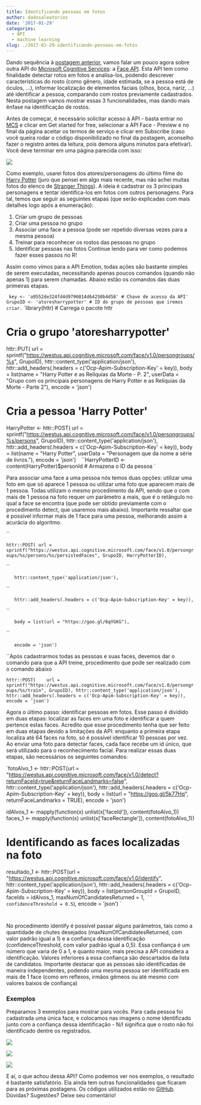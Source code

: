 ```yaml
---
title: Identificando pessoas em fotos
author: dadosaleatorios
date: '2017-01-29'
categories:
  - API
  - machine learning
slug: ./2017-01-29-identificando-pessoas-em-fotos
---
```


Dando sequência à [postagem anterior](http://www.dadosaleatorios.com.br/2017/01/identificando-emocoes-em-fotos.html), vamos falar um pouco agora sobre outra API do [Microsoft Cognitive Services](https://www.microsoft.com/cognitive-services/en-us/): a [Face API](https://www.microsoft.com/cognitive-services/en-us/face-api). Esta API tem como finalidade detectar rotos em fotos e analisa-los, podendo descrever características do rosto (como gênero, idade estimada, se a pessoa está de óculos, ...), informar localização de elementos faciais (olhos, boca, nariz, ...) até identificar a pessoa, comparando com rostos previamente cadastrados. Nesta postagem vamos mostrar essas 3 funcionalidades, mas dando mais ênfase na identificação de rostos.

Antes de começar, é necessário solicitar acesso à API - basta entrar no [MCS](http://www.dadosaleatorios.com.br/2017/01/identificando-emocoes-em-fotos.html) e clicar em Get started for free, selecionar a API Face - Preview e no final da página aceitar os termos de serviço e clicar em Subscribe (caso você queira rodar o código disponibilizado no final da postagem, aconselho fazer o registro antes da leitura, pois demora alguns minutos para efetivar). Você deve terminar em uma página parecida com isso:

![](https://dadosaleatorios.files.wordpress.com/2017/01/4fdff-facepreview.png)

Como exemplo, usarei fotos dos atores/personagens do último filme do [Harry Potter](http://www.imdb.com/title/tt1201607/?ref_=ttmi_tt) (juro que pensei em algo mais recente, mas não achei muitas fotos do elenco de [Stranger Things](http://www.imdb.com/title/tt4574334/)). A ideia é cadastrar os 3 principais personagens e tentar identifica-los em fotos com outros personagens. Para tal, temos que seguir as seguintes etapas (que serão explicadas com mais detalhes logo após a enumeração):

  1. Criar um grupo de pessoas
  2. Criar uma pessoa no grupo
  3. Associar uma face a pessoa (pode ser repetido diversas vezes para a mesma pessoa)
  4. Treinar para reconhecer os rostos das pessoas no grupo
  5. Identificar pessoas nas fotos
Continue lendo para ver como podemos fazer esses passos no R!

Assim como vimos para a API Emotion, todas ações são bastante simples de serem executadas, necessitando apenas poucos comandos (quando não apenas 1) para serem chamadas. Abaixo estão os comandos das duas primeiras etapas.

`
key <- 'a9552de324fd4d9796014d64250b4d58' # Chave de acesso da API'
GrupoID <- 'atoresharrypotter' # ID do grupo de pessoas que iremos criar.`
`library(httr) # Carrega o pacote httr

# Cria o grupo 'atoresharrypotter'
httr::PUT(  url = sprintf("https://westus.api.cognitive.microsoft.com/face/v1.0/persongroups/%s", GrupoID),
  httr::content_type('application/json'),
  httr::add_headers(.headers = c('Ocp-Apim-Subscription-Key' = key)),
  body = list(name = "Harry Potter e as Relíquias da Morte - P. 2",
   userData = "Grupo com os principais personagens de Harry Potter e as Relíquias da Morte - Parte 2"),
  encode = 'json')

# Cria a pessoa 'Harry Potter'
HarryPotter <- httr::POST(
  url = sprintf("https://westus.api.cognitive.microsoft.com/face/v1.0/persongroups/%s/persons", GrupoID),
  httr::content_type('application/json'),
  httr::add_headers(.headers = c('Ocp-Apim-Subscription-Key' = key)),
  body = list(name = "Harry Potter",
   userData = "Personagem que da nome a série de livros."),
  encode = 'json') `
`
``HarryPotterID <- content(HarryPotter)$personId # Armazena o ID da pessoa
`

Para associar uma face a uma pessoa nós temos duas opções: utilizar uma foto em que só aparece 1 pessoa ou utilizar uma foto que aparecem mais de 1 pessoa. Todas utilizam o mesmo procedimento da API, sendo que o com mais de 1 pessoa na foto requer um parâmetro a mais, que é o retângulo no qual a face se encontra (que pode ser obtido previamente com o procedimento detect, que usaremos mais abaixo). Importante ressaltar que é possível informar mais de 1 face para uma pessoa, melhorando assim a acurácia do algoritmo.

``

`httr::POST( url = sprintf("https://westus.api.cognitive.microsoft.com/face/v1.0/persongroups/%s/persons/%s/persistedFaces", GrupoID, HarryPotterID),`

``

`   httr::content_type('application/json'),`

``

`   httr::add_headers(.headers = c('Ocp-Apim-Subscription-Key' = key)),`

``

`   body = list(url = "https://goo.gl/6qYGKG"),`

``

`   encode = 'json')`
`
`

``Após cadastrarmos todas as pessoas e suas faces, devemos dar o comando para que a API treine, procedimento que pode ser realizado com o comando abaixo

`httr::POST(    url = sprintf("https://westus.api.cognitive.microsoft.com/face/v1.0/persongroups/%s/train", GrupoID),
            httr::content_type('application/json'),
            httr::add_headers(.headers = c('Ocp-Apim-Subscription-Key' = key)),
            encode = 'json')`

Agora o último passo: identificar pessoas em fotos. Esse passo é dividido em duas etapas: localizar as faces em uma foto e identificar a quem pertence estas faces. Acredito que esse procedimento tenha que ser feito em duas etapas devido a limitações da API: enquanto a primeira etapa localiza até 64 faces na foto, só é possível identificar 10 pessoas por vez. Ao enviar uma foto para detectar faces, cada face recebe um id único, que será utilizado para o reconhecimento facial. Para realizar essas duas etapas, são necessários os seguintes comandos:

`fotoAlvo_1 <- httr::POST(url = "https://westus.api.cognitive.microsoft.com/face/v1.0/detect?returnFaceId=true&returnFaceLandmarks=false",
                httr::content_type('application/json'),
                httr::add_headers(.headers = c('Ocp-Apim-Subscription-Key' = key)),
                body = list(url = "https://goo.gl/5k77Hq",
                    returnFaceLandmarks = TRUE),
                encode = 'json')

idAlvos_1 <- mapply(function(x) unlist(x['faceId']), content(fotoAlvo_1))
faces_1 <- mapply(function(x) unlist(x['faceRectangle']), content(fotoAlvo_1))

# Identificando as faces localizadas na foto
resultado_1 <- httr::POST(url = "https://westus.api.cognitive.microsoft.com/face/v1.0/identify",
                httr::content_type('application/json'),
                httr::add_headers(.headers = c('Ocp-Apim-Subscription-Key' = key)),
                body = list(personGroupId = GrupoID,
                faceIds = idAlvos_1,
                maxNumOfCandidatesReturned = 1,`
``                confidenceThreshold = 0.5`),
                encode = 'json') `

`
`

No procedimento identify é possível passar alguns parâmetros, tais como a quantidade de chutes desejados (maxNumOfCandidatesReturned, com valor padrão igual a 1) e a confiança dessa identificação (confidenceThreshold, com valor padrão igual a 0,5). Essa confiança é um número que varia de 0 a 1, e quanto maior, mais precisa a API considera a identificação. Valores inferiores a essa confiança são descartados da lista de candidatos. Importante destacar que as pessoas são identificadas de maneira independentes, podendo uma mesma pessoa ser identificada em mais de 1 face (como em reflexos, irmãos gêmeos ou até mesmo com valores baixos de confiança)

### Exemplos

Preparamos 3 exemplos para mostrar para vocês. Para cada pessoa foi cadastrada uma única face, e colocamos nas imagens o nome identificado junto com a confiança dessa identificação - N/I significa que o rosto não foi identificado dentre os registrados.

![](https://dadosaleatorios.files.wordpress.com/2017/01/ffd69-trio2b-2bidentificado.jpg)

![](https://dadosaleatorios.files.wordpress.com/2017/01/3504e-harry_12b-2bidentificado.jpg)

![](https://dadosaleatorios.files.wordpress.com/2017/01/7e56a-harry_22b-2bidentificado.jpg)

E aí, o que achou dessa API? Como podemos ver nos exemplos, o resultado é bastante satisfatório. Ela ainda tem outras funcionalidades que ficaram para as próximas postagens. Os códigos utilizados estão no [GitHub](https://github.com/rcoster/blog/blob/master/Identificando%20emo%C3%A7%C3%B5es%20em%20fotos). Dúvidas? Sugestões? Deixe seu comentário!
